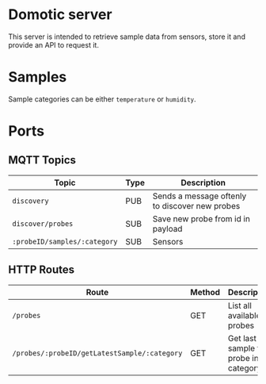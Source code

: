 # Domotic server

This server is intended to retrieve sample data from sensors, store it and provide an API to request it.

# Samples

Sample categories can be either `temperature` or `humidity`.

# Ports

## MQTT Topics

| Topic                        | Type | Description                                       |
| -                            | -    | -                                                 |
| `discovery`                  | PUB  | Sends a message oftenly to discover new probes    |
| `discover/probes`            | SUB  | Save new probe from id in payload                 |
| `:probeID/samples/:category` | SUB  | Sensors                                           |

## HTTP Routes

| Route                                        | Method | Description                           |
| -                                            | -      | -                                     |
| `/probes`                                    | GET    | List all available probes             |
| `/probes/:probeID/getLatestSample/:category` | GET    | Get last sample for probe in category |

